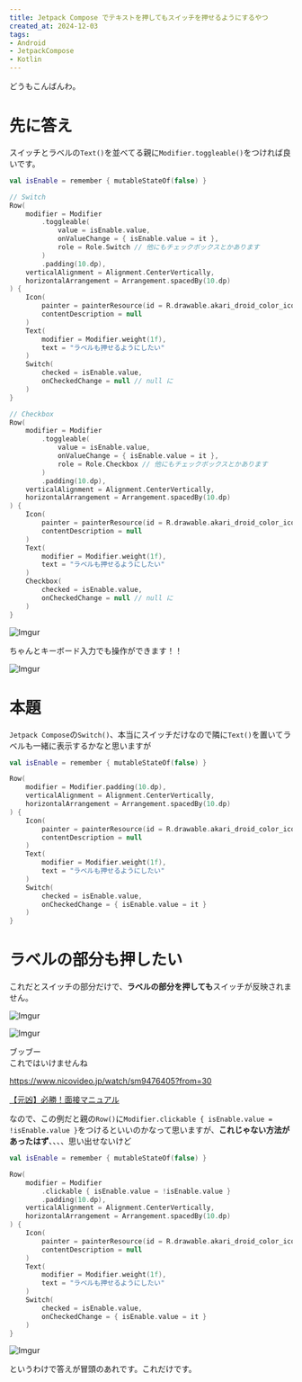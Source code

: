 ```yaml
---
title: Jetpack Compose でテキストを押してもスイッチを押せるようにするやつ
created_at: 2024-12-03
tags:
- Android
- JetpackCompose
- Kotlin
---
```

どうもこんばんわ。

# 先に答え
スイッチとラベルの`Text()`を並べてる親に`Modifier.toggleable()`をつければ良いです。

```kotlin
val isEnable = remember { mutableStateOf(false) }

// Switch
Row(
    modifier = Modifier
        .toggleable(
            value = isEnable.value,
            onValueChange = { isEnable.value = it },
            role = Role.Switch // 他にもチェックボックスとかあります
        )
        .padding(10.dp),
    verticalAlignment = Alignment.CenterVertically,
    horizontalArrangement = Arrangement.spacedBy(10.dp)
) {
    Icon(
        painter = painterResource(id = R.drawable.akari_droid_color_icon),
        contentDescription = null
    )
    Text(
        modifier = Modifier.weight(1f),
        text = "ラベルも押せるようにしたい"
    )
    Switch(
        checked = isEnable.value,
        onCheckedChange = null // null に
    )
}

// Checkbox
Row(
    modifier = Modifier
        .toggleable(
            value = isEnable.value,
            onValueChange = { isEnable.value = it },
            role = Role.Checkbox // 他にもチェックボックスとかあります
        )
        .padding(10.dp),
    verticalAlignment = Alignment.CenterVertically,
    horizontalArrangement = Arrangement.spacedBy(10.dp)
) {
    Icon(
        painter = painterResource(id = R.drawable.akari_droid_color_icon),
        contentDescription = null
    )
    Text(
        modifier = Modifier.weight(1f),
        text = "ラベルも押せるようにしたい"
    )
    Checkbox(
        checked = isEnable.value,
        onCheckedChange = null // null に
    )
}
```

![Imgur](https://i.imgur.com/wCXJqja.png)

ちゃんとキーボード入力でも操作ができます！！

![Imgur](https://i.imgur.com/ziDGfIk.png)

# 本題
`Jetpack Compose`の`Switch()`、本当にスイッチだけなので隣に`Text()`を置いてラベルも一緒に表示するかなと思いますが

```kotlin
val isEnable = remember { mutableStateOf(false) }

Row(
    modifier = Modifier.padding(10.dp),
    verticalAlignment = Alignment.CenterVertically,
    horizontalArrangement = Arrangement.spacedBy(10.dp)
) {
    Icon(
        painter = painterResource(id = R.drawable.akari_droid_color_icon),
        contentDescription = null
    )
    Text(
        modifier = Modifier.weight(1f),
        text = "ラベルも押せるようにしたい"
    )
    Switch(
        checked = isEnable.value,
        onCheckedChange = { isEnable.value = it }
    )
}
```

# ラベルの部分も押したい

これだとスイッチの部分だけで、**ラベルの部分を押しても**スイッチが反映されません。

![Imgur](https://i.imgur.com/a0CPpXz.png)

![Imgur](https://i.imgur.com/kKX606U.png)

ブッブー  
これではいけませんね

https://www.nicovideo.jp/watch/sm9476405?from=30

<script type="application/javascript" src="https://embed.nicovideo.jp/watch/sm9476405/script?w=640&h=360&from=30"></script><noscript><a href="https://www.nicovideo.jp/watch/sm9476405?from=30">【元凶】必勝！面接マニュアル</a></noscript>

なので、この例だと親の`Row()`に`Modifier.clickable { isEnable.value = !isEnable.value }`をつけるといいのかなって思いますが、**これじゃない方法があったはず**、、、、思い出せないけど

```kotlin
val isEnable = remember { mutableStateOf(false) }

Row(
    modifier = Modifier
        .clickable { isEnable.value = !isEnable.value }
        .padding(10.dp),
    verticalAlignment = Alignment.CenterVertically,
    horizontalArrangement = Arrangement.spacedBy(10.dp)
) {
    Icon(
        painter = painterResource(id = R.drawable.akari_droid_color_icon),
        contentDescription = null
    )
    Text(
        modifier = Modifier.weight(1f),
        text = "ラベルも押せるようにしたい"
    )
    Switch(
        checked = isEnable.value,
        onCheckedChange = { isEnable.value = it }
    )
}
```

![Imgur](https://i.imgur.com/crclGgw.png)

というわけで答えが冒頭のあれです。これだけです。